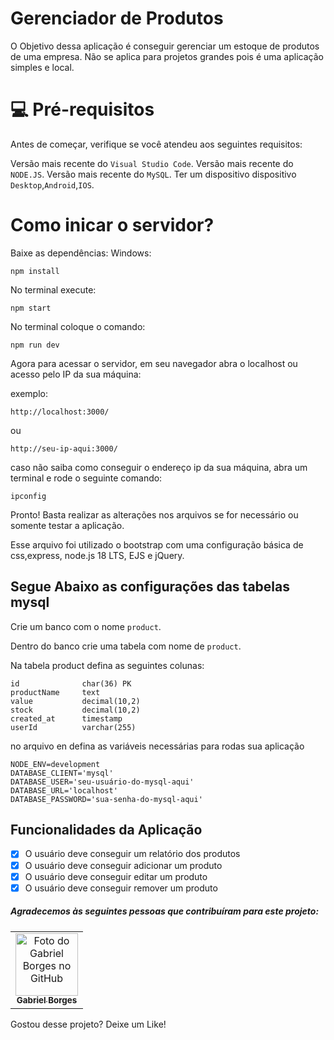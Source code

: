 # Gerenciador de Produtos
O Objetivo dessa aplicação é conseguir gerenciar um estoque de produtos de uma empresa. Não se aplica para projetos grandes pois é uma aplicação simples e local.

# 💻 Pré-requisitos
Antes de começar, verifique se você atendeu aos seguintes requisitos:

Versão mais recente do ```Visual Studio Code```.
Versão mais recente do ```NODE.JS```.
Versão mais recente do ```MySQL```.
Ter um dispositivo dispositivo ```Desktop```,```Android```,```IOS```.

# Como inicar o servidor?

Baixe as dependências:
Windows:

```
npm install
```
No terminal execute:

```
npm start
```

No terminal coloque o comando:

```
npm run dev
```

Agora para acessar o servidor, em seu navegador abra o localhost ou acesso pelo IP da sua máquina:

exemplo:

```
http://localhost:3000/
```
ou 
```
http://seu-ip-aqui:3000/
```

caso não saiba como conseguir o endereço ip da sua máquina, abra um terminal e rode o seguinte comando:

```
ipconfig
```

Pronto! Basta realizar as alterações nos arquivos se for necessário ou somente testar a aplicação.

Esse arquivo foi utilizado o bootstrap com uma configuração básica de css,express, node.js 18 LTS, EJS e jQuery.

## Segue Abaixo as configurações das tabelas mysql

Crie um banco com o nome ```product```.

Dentro do banco crie uma tabela com nome de ```product```.

Na tabela product defina as seguintes colunas:

```
id              char(36) PK 
productName     text 
value           decimal(10,2) 
stock           decimal(10,2) 
created_at      timestamp 
userId          varchar(255)

```

no arquivo en defina as variáveis necessárias para rodas sua aplicação

```
NODE_ENV=development
DATABASE_CLIENT='mysql'
DATABASE_USER='seu-usuário-do-mysql-aqui'
DATABASE_URL='localhost'
DATABASE_PASSWORD='sua-senha-do-mysql-aqui'
```
## Funcionalidades da Aplicação

- [x] O usuário deve conseguir um relatório dos produtos
- [x] O usuário deve conseguir adicionar um produto
- [x] O usuário deve conseguir editar um produto
- [x] O usuário deve conseguir remover um produto

##### Agradecemos às seguintes pessoas que contribuíram para este projeto:

<table>
  <tr>
    <td align="center">
      <a href="https://github.com/GabrielBorges2000">
        <img src="https://avatars.githubusercontent.com/u/112534393?v=4" width="100px;" alt="Foto do Gabriel Borges no GitHub"/><br>
        <sub>
          <b>Gabriel Borges</b>
        </sub>
      </a>
    </td>
  </tr>
</table>

Gostou desse projeto? Deixe um Like!
